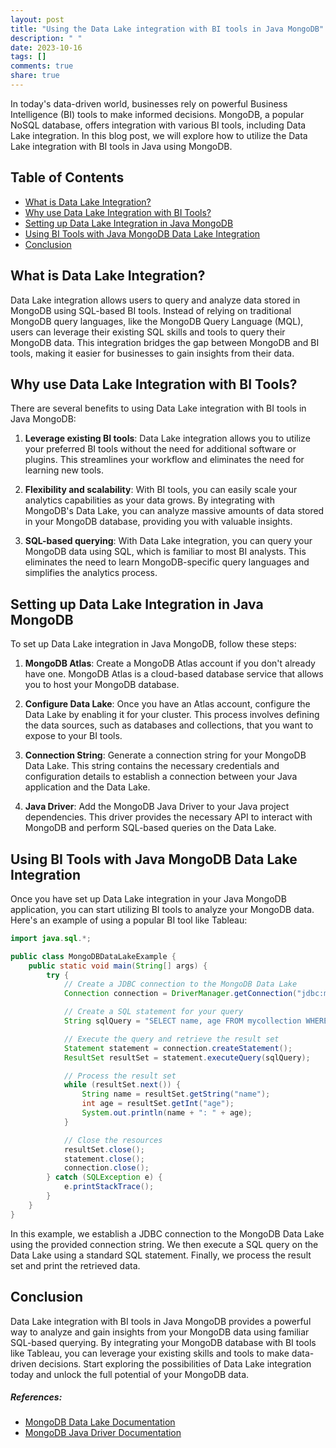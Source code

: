 ```yaml
---
layout: post
title: "Using the Data Lake integration with BI tools in Java MongoDB"
description: " "
date: 2023-10-16
tags: []
comments: true
share: true
---
```


In today's data-driven world, businesses rely on powerful Business Intelligence (BI) tools to make informed decisions. MongoDB, a popular NoSQL database, offers integration with various BI tools, including Data Lake integration. In this blog post, we will explore how to utilize the Data Lake integration with BI tools in Java using MongoDB.

## Table of Contents
- [What is Data Lake Integration?](#what-is-data-lake-integration)
- [Why use Data Lake Integration with BI Tools?](#why-use-data-lake-integration-with-bi-tools)
- [Setting up Data Lake Integration in Java MongoDB](#setting-up-data-lake-integration-in-java-mongodb)
- [Using BI Tools with Java MongoDB Data Lake Integration](#using-bi-tools-with-java-mongodb-data-lake-integration)
- [Conclusion](#conclusion)

## What is Data Lake Integration?

Data Lake integration allows users to query and analyze data stored in MongoDB using SQL-based BI tools. Instead of relying on traditional MongoDB query languages, like the MongoDB Query Language (MQL), users can leverage their existing SQL skills and tools to query their MongoDB data. This integration bridges the gap between MongoDB and BI tools, making it easier for businesses to gain insights from their data.

## Why use Data Lake Integration with BI Tools?

There are several benefits to using Data Lake integration with BI tools in Java MongoDB:

1. **Leverage existing BI tools**: Data Lake integration allows you to utilize your preferred BI tools without the need for additional software or plugins. This streamlines your workflow and eliminates the need for learning new tools.

2. **Flexibility and scalability**: With BI tools, you can easily scale your analytics capabilities as your data grows. By integrating with MongoDB's Data Lake, you can analyze massive amounts of data stored in your MongoDB database, providing you with valuable insights.

3. **SQL-based querying**: With Data Lake integration, you can query your MongoDB data using SQL, which is familiar to most BI analysts. This eliminates the need to learn MongoDB-specific query languages and simplifies the analytics process.

## Setting up Data Lake Integration in Java MongoDB

To set up Data Lake integration in Java MongoDB, follow these steps:

1. **MongoDB Atlas**: Create a MongoDB Atlas account if you don't already have one. MongoDB Atlas is a cloud-based database service that allows you to host your MongoDB database.

2. **Configure Data Lake**: Once you have an Atlas account, configure the Data Lake by enabling it for your cluster. This process involves defining the data sources, such as databases and collections, that you want to expose to your BI tools.

3. **Connection String**: Generate a connection string for your MongoDB Data Lake. This string contains the necessary credentials and configuration details to establish a connection between your Java application and the Data Lake.

4. **Java Driver**: Add the MongoDB Java Driver to your Java project dependencies. This driver provides the necessary API to interact with MongoDB and perform SQL-based queries on the Data Lake.

## Using BI Tools with Java MongoDB Data Lake Integration

Once you have set up Data Lake integration in your Java MongoDB application, you can start utilizing BI tools to analyze your MongoDB data. Here's an example of using a popular BI tool like Tableau:

```java
import java.sql.*;

public class MongoDBDataLakeExample {
    public static void main(String[] args) {
        try {
            // Create a JDBC connection to the MongoDB Data Lake
            Connection connection = DriverManager.getConnection("jdbc:mongodb://<data_lake_connection_string>");

            // Create a SQL statement for your query
            String sqlQuery = "SELECT name, age FROM mycollection WHERE age > 25";

            // Execute the query and retrieve the result set
            Statement statement = connection.createStatement();
            ResultSet resultSet = statement.executeQuery(sqlQuery);

            // Process the result set
            while (resultSet.next()) {
                String name = resultSet.getString("name");
                int age = resultSet.getInt("age");
                System.out.println(name + ": " + age);
            }

            // Close the resources
            resultSet.close();
            statement.close();
            connection.close();
        } catch (SQLException e) {
            e.printStackTrace();
        }
    }
}
```

In this example, we establish a JDBC connection to the MongoDB Data Lake using the provided connection string. We then execute a SQL query on the Data Lake using a standard SQL statement. Finally, we process the result set and print the retrieved data.

## Conclusion

Data Lake integration with BI tools in Java MongoDB provides a powerful way to analyze and gain insights from your MongoDB data using familiar SQL-based querying. By integrating your MongoDB database with BI tools like Tableau, you can leverage your existing skills and tools to make data-driven decisions. Start exploring the possibilities of Data Lake integration today and unlock the full potential of your MongoDB data.

##### References:
- [MongoDB Data Lake Documentation](https://docs.mongodb.com/datalake/)
- [MongoDB Java Driver Documentation](https://mongodb.github.io/mongo-java-driver/)